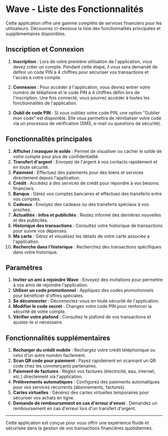 # Wave - Liste des Fonctionnalités

Cette application offre une gamme complète de services financiers pour les utilisateurs. Découvrez ci-dessous la liste des fonctionnalités principales et supplémentaires disponibles.

## Inscription et Connexion

1. **Inscription** : Lors de votre première utilisation de l'application, vous devez créer un compte. Pendant cette étape, il vous sera demandé de définir un code PIN à 4 chiffres pour sécuriser vos transactions et l'accès à votre compte.
   
2. **Connexion** : Pour accéder à l'application, vous devrez entrer votre numéro de téléphone et le code PIN à 4 chiffres défini lors de l'inscription. Une fois connecté, vous pourrez accéder à toutes les fonctionnalités de l'application.

3. **Oubli de code PIN** : Si vous oubliez votre code PIN, une option "Oublier mon code" est disponible. Elle vous permettra de réinitialiser votre code via un processus de vérification (SMS, e-mail ou questions de sécurité).

## Fonctionnalités principales

1. **Afficher / masquer le solde** : Permet de visualiser ou cacher le solde de votre compte pour plus de confidentialité.
2. **Transfert d'argent** : Envoyez de l'argent à vos contacts rapidement et en toute sécurité.
3. **Paiement** : Effectuez des paiements pour des biens et services directement depuis l'application.
4. **Crédit** : Accédez à des services de crédit pour répondre à vos besoins financiers.
5. **Banque** : Gérez vos comptes bancaires et effectuez des transferts entre vos comptes.
6. **Cadeaux** : Envoyez des cadeaux ou des transferts spéciaux à vos proches.
7. **Actualités : Infos et publicités** : Restez informé des dernières nouvelles et des publicités.
8. **Historique des transactions** : Consultez votre historique de transactions pour suivre vos dépenses.
9. **Ma carte** : Gérez et visualisez les détails de votre carte associée à l'application.
10. **Recherche dans l'historique** : Recherchez des transactions spécifiques dans votre historique.

## Paramètres

1. **Inviter un ami à rejoindre Wave** : Envoyez des invitations pour permettre à vos amis de rejoindre l'application.
2. **Utiliser un code promotionnel** : Appliquez des codes promotionnels pour bénéficier d'offres spéciales.
3. **Se déconnecter** : Déconnectez-vous en toute sécurité de l'application.
4. **Modifier le code secret** : Changez votre code PIN pour renforcer la sécurité de votre compte.
5. **Vérifier votre plafond** : Consultez le plafond de vos transactions et ajustez-le si nécessaire.

## Fonctionnalités supplémentaires

1. **Recharger du crédit mobile** : Rechargez votre crédit téléphonique ou celui d'un autre numéro facilement.
2. **Scan QR code pour paiement** : Payez rapidement en scannant un QR code chez les commerçants partenaires.
3. **Paiement de factures** : Réglez vos factures (électricité, eau, internet, etc.) directement via l'application.
4. **Prélèvements automatiques** : Configurez des paiements automatiques pour vos services récurrents (abonnements, factures).
5. **Cartes virtuelles** : Générez des cartes virtuelles temporaires pour sécuriser vos achats en ligne.
6. **Demande de remboursement en cas d'erreur d'envoi** : Demandez un remboursement en cas d'erreur lors d'un transfert d'argent.

---

Cette application est conçue pour vous offrir une expérience fluide et sécurisée dans la gestion de vos transactions financières quotidiennes.

